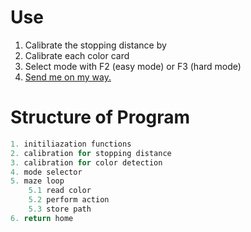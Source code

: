 # Use
1. Calibrate the stopping distance by 
2. Calibrate each color card 
3. Select mode with F2 (easy mode) or F3 (hard mode)
4. [Send me on my way.](https://www.youtube.com/watch?v=IGMabBGydC0) 

# Structure of Program
```C
1. initiliazation functions
2. calibration for stopping distance
3. calibration for color detection
4. mode selector
5. maze loop
	5.1 read color
	5.2 perform action
	5.3 store path
6. return home


```
